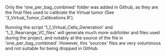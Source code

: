 Only the 'one_per_bag_combined' folder was added in Github, as they are the final files used to calibrate the Virtual tumor (See '3_Virtual_Tumor_Calibrations.R').

Running the script '1_1_Virtual_Cells_Generation' and '1_2_Rearrange_VC_files' will generate much more subfolder and files used during the project, 
and notably at the source of the file in 'one_per_bag_combined'. However, this 'sources' files are very voluminous and not suitable for being dropped in GitHub.